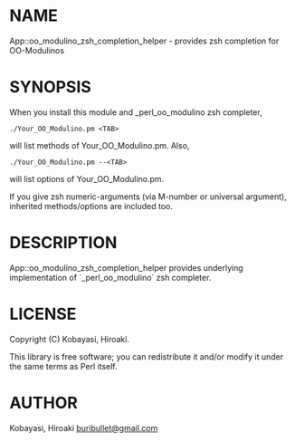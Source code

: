 # NAME

App::oo\_modulino\_zsh\_completion\_helper - provides zsh completion for OO-Modulinos

# SYNOPSIS

When you install this module and \_perl\_oo\_modulino zsh completer,

    ./Your_OO_Modulino.pm <TAB>

will list methods of Your\_OO\_Modulino.pm. Also,

    ./Your_OO_Modulino.pm --<TAB>

will list options of Your\_OO\_Modulino.pm.

If you give zsh numeric-arguments (via M-number or universal argument),
inherited methods/options are included too.

# DESCRIPTION

App::oo\_modulino\_zsh\_completion\_helper provides underlying implementation of \`\_perl\_oo\_modulino\` zsh completer.

# LICENSE

Copyright (C) Kobayasi, Hiroaki.

This library is free software; you can redistribute it and/or modify
it under the same terms as Perl itself.

# AUTHOR

Kobayasi, Hiroaki <buribullet@gmail.com>
